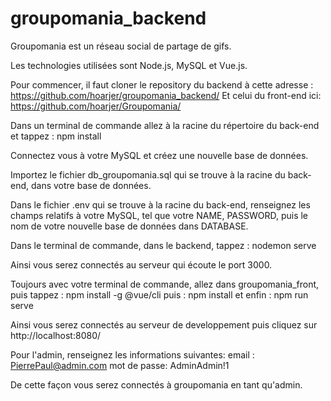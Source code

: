 # groupomania_backend

Groupomania est un réseau social de partage de gifs.

Les technologies utilisées sont Node.js, MySQL et Vue.js.

Pour commencer, il faut cloner le repository du backend à cette adresse : https://github.com/hoarjer/groupomania_backend/
Et celui du front-end ici: https://github.com/hoarjer/Groupomania/

Dans un terminal de commande allez à la racine du répertoire du back-end et tappez : npm install

Connectez vous à votre MySQL et créez une nouvelle base de données.

Importez le fichier db_groupomania.sql qui se trouve à la racine du back-end, dans votre base de données.

Dans le fichier .env qui se trouve à la racine du back-end, renseignez les champs relatifs à votre MySQL, tel que
votre NAME, PASSWORD, puis le nom de votre nouvelle base de données dans DATABASE.

Dans le terminal de commande, dans le backend, tappez : nodemon serve

Ainsi vous serez connectés au serveur qui écoute le port 3000.

Toujours avec votre terminal de commande, allez dans groupomania_front, puis tappez : npm install -g @vue/cli
puis : npm install
et enfin : npm run serve


Ainsi vous serez connectés au serveur de developpement puis cliquez sur http://localhost:8080/

Pour l'admin, renseignez les informations suivantes:
email : PierrePaul@admin.com
mot de passe: AdminAdmin!1

De cette façon vous serez connectés à groupomania en tant qu'admin.
